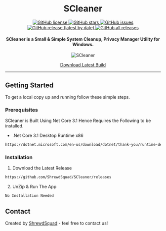 <h1 align="center">SCleaner</h1>

<p align="center">  

<a href="https://github.com/TheShrewdGamer/SCleaner/blob/master/LICENSE">
  <img alt="GitHub license" src="https://img.shields.io/github/license/TheShrewdGamer/SCleaner">
</a>

<a href="https://github.com/TheShrewdGamer/SCleaner/stargazers">
  <img alt="GitHub stars" src="https://img.shields.io/github/stars/TheShrewdGamer/SCleaner">
</a>

<a href="https://github.com/TheShrewdGamer/SCleaner/issues">
  <img alt="GitHub issues" src="https://img.shields.io/github/issues/TheShrewdGamer/SCleaner">
</a>
  
 <a href="https://github.com/TheShrewdGamer/SCleaner/">
<img alt="GitHub release (latest by date)" src="https://img.shields.io/github/v/release/TheShrewdGamer/SCleaner">
</a>

<a href="https://github.com/TheShrewdGamer/SCleaner/">
<img alt="GitHub all releases" src="https://img.shields.io/github/downloads/TheShrewdGamer/SCleaner/total">
</a>

</p>

<h4 align="center">SCleaner is a Small &amp; Simple System Cleanup, Privacy Manager Utility for Windows.</h4>

<p align="center">
  <img src="https://shrewdsquad.com/Img/SCleaner/SCleaner_Main.png" alt="SCleaner" />
</p>

<p align="center">
  <a href="https://github.com/ShrewdSquad/SCleaner/releases/latest">Download Latest Build</a>
</p>

---

## Getting Started
To get a local copy up and running follow these simple steps.

### Prerequisites

SCleaner is Built Using Net Core 3.1 Hence Requires the Following to be installed.
* .Net Core 3.1 Desktop Runtime x86
```sh
https://dotnet.microsoft.com/en-us/download/dotnet/thank-you/runtime-desktop-3.1.22-windows-x86-installer
```

### Installation

1. Download the Latest Release
```sh
https://github.com/ShrewdSquad/SCleaner/releases
```
2. UnZip & Run The App
```sh
No Installation Needed
```

<!--
## Features

* System Cleanup
* Awesome feature 2
-->


## Contact
Created by [ShrewdSquad](https://shrewdsquad.com) - feel free to contact us!

<!--
## Credits
[Tinku Gupta](https://www.linkedin.com/in/tinku-gupta/) For The Awesome Product Logo
<br />
[Rahul Srivastava](https://www.linkedin.com/in/rahul1994) For The Product Design
-->

